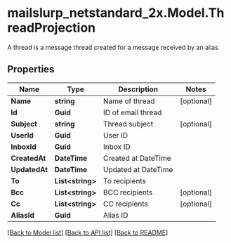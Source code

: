 # mailslurp_netstandard_2x.Model.ThreadProjection
A thread is a message thread created for a message received by an alias

## Properties

Name | Type | Description | Notes
------------ | ------------- | ------------- | -------------
**Name** | **string** | Name of thread | [optional] 
**Id** | **Guid** | ID of email thread | 
**Subject** | **string** | Thread subject | [optional] 
**UserId** | **Guid** | User ID | 
**InboxId** | **Guid** | Inbox ID | 
**CreatedAt** | **DateTime** | Created at DateTime | 
**UpdatedAt** | **DateTime** | Updated at DateTime | 
**To** | **List&lt;string&gt;** | To recipients | 
**Bcc** | **List&lt;string&gt;** | BCC recipients | [optional] 
**Cc** | **List&lt;string&gt;** | CC recipients | [optional] 
**AliasId** | **Guid** | Alias ID | 

[[Back to Model list]](../README#documentation-for-models) [[Back to API list]](../README#documentation-for-api-endpoints) [[Back to README]](../README)


